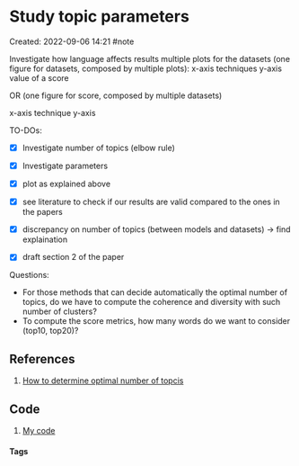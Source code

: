 # Study topic parameters
Created: 2022-09-06 14:21
#note

Investigate how language affects results
multiple plots for the datasets (one figure for datasets, composed by multiple plots):
x-axis techniques
y-axis value of a score

OR (one figure for score, composed by multiple datasets)

x-axis technique
y-axis 


TO-DOs:
- [x] Investigate number of topics (elbow rule)
- [x] Investigate parameters 
- [x] plot as explained above
- [x] see literature to check if our results are valid compared to the ones in the papers
- [x] discrepancy on number of topics (between models and datasets) -> find explaination
- [x] draft section 2 of the paper


Questions:
- For those methods that can decide automatically the optimal number of topics, do we have to compute the coherence and diversity with such number of clusters? 
- To compute the score metrics, how many words do we want to consider (top10, top20)?

## References
1. [How to determine optimal number of topcis](https://stackoverflow.com/questions/17421887/how-to-determine-the-number-of-topics-for-lda)

## Code
1. [My code](https://colab.research.google.com/drive/1J31orWn8I8hgv0K5YV40mFcAzTSVRIxl?authuser=0#scrollTo=59Iek9o-AXd4&uniqifier=1)

#### Tags